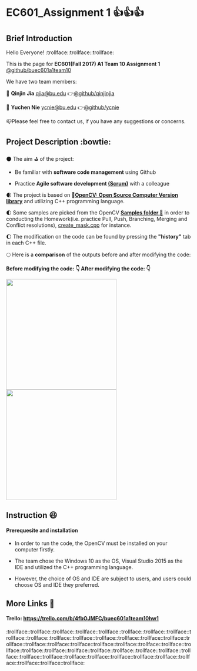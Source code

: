 # EC601_Assignment 1 :thumbsup::thumbsup::thumbsup:
## Brief Introduction
  Hello Everyone! :trollface::trollface::trollface:
  
  This is the page for **EC601(Fall 2017) A1 Team 10 Assignment 1** 
  [@github/buec601a1team10](https://github.com/orgs/buec601a1team10/dashboard)
  
  We have two team members:
  
  :boy: **Qinjin Jia** qjia@bu.edu   :point_right:[@github/qinjinjia](https://github.com/qinjinjia)
  
  :girl: **Yuchen Nie**  ycnie@bu.edu  :point_right:[@github/ycnie](https://github.com/ycnie)
  
  :mailbox_closed:Please feel free to contact us, if you have any suggestions or concerns. 
  
## Project Description :bowtie:
:new_moon: The aim :golf: of the project:
       
   * Be familiar with **software code management** using Github
             
   * Practice **Agile software development [(Scrum)](https://en.wikipedia.org/wiki/Scrum_(software_development))** with a colleague
   
:waxing_crescent_moon: The project is based on    :link:**[OpenCV: Open Source Computer Version library](https://github.com/opencv/opencv)** and utilizing C++ programming language.

:first_quarter_moon: Some samples are picked from the OpenCV **[Samples folder :briefcase:](https://github.com/opencv/opencv/tree/master/samples)** in order to conducting the Homework(i.e. practice Pull, Push, Branching, Merging and Conflict resolutions), [create_mask.cpp](https://github.com/opencv/opencv/blob/master/samples/cpp/create_mask.cpp) for instance.
  
:waxing_gibbous_moon: The modification on the code can be found by pressing the **"history"** tab in each C++ file.
       
:full_moon: Here is a **comparison** of the outputs before and after modifying the code:
   
   **Before modifying the code: :point_down:      After modifying the code: :point_down:**
   
<img src="https://github.com/qinjinjia/ec601_ass1/blob/master/original.png" width="300" height="300">               <img src="https://github.com/qinjinjia/ec601_ass1/blob/master/processed.png" width="300" height="300">

## Instruction :laughing:

#### Prerequesite and installation

* In order to run the code, the OpenCV must be installed on your computer firstly. 
* The team chose the Windows 10 as the OS, Visual Studio 2015 as the IDE and utilized the C++ programming language. 
* However, the choice of OS and IDE are subject to users, and users could choose OS and IDE they preferred.  
       
        
   
   ####
   
## More Links :link: 
   #### Trello: https://trello.com/b/4fbOJMFC/buec601a1team10hw1

:trollface::trollface::trollface::trollface::trollface::trollface::trollface::trollface::trollface::trollface::trollface::trollface::trollface::trollface::trollface::trollface::trollface::trollface::trollface::trollface::trollface::trollface::trollface::trollface::trollface::trollface::trollface::trollface::trollface::trollface::trollface::trollface::trollface::trollface::trollface::trollface::trollface::trollface::trollface::trollface::trollface::trollface::trollface::trollface:
